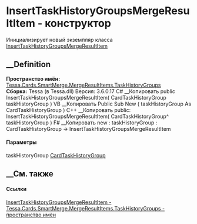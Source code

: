 # InsertTaskHistoryGroupsMergeResultItem - конструктор
Инициализирует новый экземпляр класса
[InsertTaskHistoryGroupsMergeResultItem](T_Tessa_Cards_SmartMerge_MergeResultItems_TaskHistoryGroups_InsertTaskHistoryGroupsMergeResultItem.htm)
##  __Definition
 **Пространство имён:**
[Tessa.Cards.SmartMerge.MergeResultItems.TaskHistoryGroups](N_Tessa_Cards_SmartMerge_MergeResultItems_TaskHistoryGroups.htm)  
 **Сборка:** Tessa (в Tessa.dll) Версия: 3.6.0.17
C# __Копировать
     public InsertTaskHistoryGroupsMergeResultItem(
    	CardTaskHistoryGroup taskHistoryGroup
    )
VB __Копировать
     Public Sub New ( 
    	taskHistoryGroup As CardTaskHistoryGroup
    )
C++ __Копировать
     public:
    InsertTaskHistoryGroupsMergeResultItem(
    	CardTaskHistoryGroup^ taskHistoryGroup
    )
F# __Копировать
     new : 
            taskHistoryGroup : CardTaskHistoryGroup -> InsertTaskHistoryGroupsMergeResultItem
#### Параметры
taskHistoryGroup
[CardTaskHistoryGroup](T_Tessa_Cards_CardTaskHistoryGroup.htm)
## __См. также
#### Ссылки
[InsertTaskHistoryGroupsMergeResultItem -
](T_Tessa_Cards_SmartMerge_MergeResultItems_TaskHistoryGroups_InsertTaskHistoryGroupsMergeResultItem.htm)
[Tessa.Cards.SmartMerge.MergeResultItems.TaskHistoryGroups - пространство
имён](N_Tessa_Cards_SmartMerge_MergeResultItems_TaskHistoryGroups.htm)
